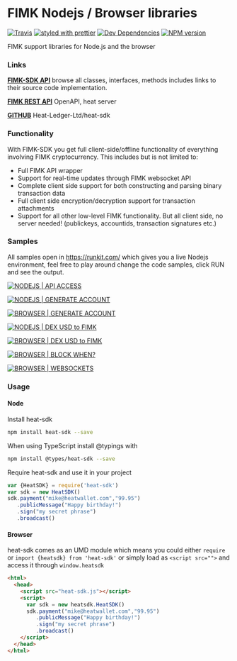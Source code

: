 # FIMK Nodejs / Browser libraries

[![Travis](https://img.shields.io/travis/Heat-Ledger-Ltd/heat-sdk.svg)](https://travis-ci.org/Heat-Ledger-Ltd/heat-sdk)
[![styled with prettier](https://img.shields.io/badge/styled_with-prettier-ff69b4.svg)](https://github.com/prettier/prettier)
[![Dev Dependencies](https://david-dm.org/Heat-Ledger-Ltd/heat-sdk/dev-status.svg)](https://david-dm.org/Heat-Ledger-Ltd/heat-sdk?type=dev)
[![NPM version](https://img.shields.io/npm/v/heat-sdk.svg)](https://www.npmjs.com/package/heat-sdk)

FIMK support libraries for Node.js and the browser

### Links

[**FIMK-SDK API**](https://heat-ledger-ltd.github.io/heat-sdk/) browse all classes, interfaces, methods includes links to their source code implementation.

[**FIMK REST API**](https://heatwallet.com/api/#/) OpenAPI, heat server

[**GITHUB**](https://github.com/Heat-Ledger-Ltd/heat-sdk) Heat-Ledger-Ltd/heat-sdk

### Functionality

With FIMK-SDK you get full client-side/offline functionality of everything involving FIMK cryptocurrency. 
This includes but is not limited to:

- Full FIMK API wrapper
- Support for real-time updates through FIMK websocket API
- Complete client side support for both constructing and parsing binary transaction data
- Full client side encryption/decryption support for transaction attachments
- Support for all other low-level FIMK functionality. But all client side, no server needed! (publickeys, accountids, transaction signatures etc.)

### Samples

All samples open in https://runkit.com/ which gives you a live Nodejs environment, feel free to play around change the code samples, click RUN and see the output.

[![NODEJS | API ACCESS](https://img.shields.io/badge/NODEJS-API%20ACCESS-orange.svg)](https://runkit.com/dmdeklerk/heat-sdk-api-access)

[![NODEJS | GENERATE ACCOUNT](https://img.shields.io/badge/NODEJS-GENERATE%20ACCOUNT-orange.svg)](https://runkit.com/dmdeklerk/heat-sdk-generate-account)

[![BROWSER | GENERATE ACCOUNT](https://img.shields.io/badge/BROWSER-GENERATE%20ACCOUNT-orange.svg)](https://embed.plnkr.co/ySpykW/)

[![NODEJS | DEX USD to FIMK  ](https://img.shields.io/badge/NODEJS-DEX%20USD%20to%20HEAT-orange.svg)](https://runkit.com/dmdeklerk/heat-sdk-live-dex-usd-to-heat)

[![BROWSER | DEX USD to FIMK  ](https://img.shields.io/badge/BROWSER-DEX%20USD%20to%20HEAT-orange.svg)](https://embed.plnkr.co/rsVVcU/)

[![BROWSER | BLOCK WHEN?  ](https://img.shields.io/badge/BROWSER-BLOCK%20WHEN-orange.svg)](https://embed.plnkr.co/gVZVlH/)

[![BROWSER | WEBSOCKETS  ](https://img.shields.io/badge/BROWSER-WEBSOCKETS-orange.svg)](https://embed.plnkr.co/h57qe7NRprjB409Vhb6f/)

### Usage

#### Node

Install heat-sdk

```bash
npm install heat-sdk --save
```

When using TypeScript install @typings with

```bash
npm install @types/heat-sdk --save
```

Require heat-sdk and use it in your project

```javascript
var {HeatSDK} = require('heat-sdk')
var sdk = new HeatSDK()
sdk.payment("mike@heatwallet.com","99.95")
   .publicMessage("Happy birthday!")
   .sign("my secret phrase")
   .broadcast()
```

#### Browser

heat-sdk comes as an UMD module which means you could either `require` or `import {heatsdk} from 'heat-sdk'` or simply load as `<script src="">` and access it through `window.heatsdk`

```html
<html>
  <head>
    <script src="heat-sdk.js"></script>
    <script>
      var sdk = new heatsdk.HeatSDK()
      sdk.payment("mike@heatwallet.com","99.95")
         .publicMessage("Happy birthday!")
         .sign("my secret phrase")
         .broadcast()
    </script>
  </head>
</html>
```